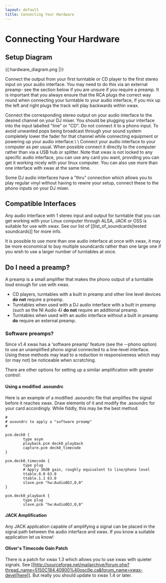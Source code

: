 ```yaml
---
layout: default
title: Connecting Your Hardware
---
```

# Connecting Your Hardware

## Setup Diagram

{{:hardware_diagram.png |}}

 Connect the output from your first turntable or CD player to the first stereo input on your audio interface. You may need to do this via an external preamp- see the section below if you are unsure if you require a preamp. It is important that you always ensure that the RCA plugs the correct way round when connecting your turntable to your audio interface, if you mix up the left and right plugs the track will play backwards within xwax.

Connect the corresponding stereo output on your audio interface to the desired channel on your DJ mixer. You should be plugging your interface into the input labelled "line" or "CD". Do not connect it to a phono input. To avoid unwanted pops being broadcast through your sound system completely lower the fader for that channel while connecting equipment or powering up your audio interface.\\ \\ Connect your audio interface to your computer as per usual. When possible connect it directly to the computer rather than via a USB hub or splitter. Note that xwax is not locked to any specific audio interface, you can use any card you want, providing you can get it working nicely with your linux computer. You can also use more than one interface with xwax at the same time.

Some DJ audio interfaces have a "thru" connection which allows you to play regular vinyl without having to rewire your setup, connect these to the phono inputs on your DJ mixer.

## Compatible Interfaces

Any audio interface with 1 stereo input and output for turntable that you can get working with your Linux computer through ALSA, JACK or OSS is suitable for use with xwax. See our list of [[list_of_soundcards|tested soundcards]] for more info.

It is possible to use more than one audio interface at once with xwax, it may be more economical to buy multiple soundcards rather than one large one if you wish to use a larger number of turntables at once.
## Do I need a preamp?

A preamp is a small amplifier that makes the phono output of a turntable loud enough for use with xwax.

  * CD players, turntables with a built in preamp and other line level devices **do not** require a preamp.
  * Turntables when used with a DJ audio interface with a built in preamp (such as the NI Audio 4) **do not** require an additional preamp.
  * Turntables when used with an audio interface without a built in preamp **do** require an external preamp.

### Software preamps?

Since v1.4 xwax has a 'software preamp' feature (see the --phono option) to use an unamplified phono signal connected to a line-level interface. Using these methods may lead to a reduction in responsiveness which may (or may not) be noticeable when scratching.

There are other options for setting up a similar amplification with greater control:

#### Using a modified .asoundrc

Here is an example of a modified .asoundrc file that amplifies the signal before it reaches xwax. Draw elements of it and modify the .asoundrc for your card accordingly. While fiddly, this may be the best method.

```
#
# asoundrc to apply a "software preamp"
#

pcm.deck0 {
        type asym
        playback.pcm deck0_playback
        capture.pcm deck0_timecode
}

pcm.deck0_timecode {
        type plug
        # Apply 36dB gain, roughly equivalent to line/phono level
        ttable.0.0 63.0
        ttable.1.1 63.0
        slave.pcm "hw:Audio8DJ,0,0"
}

pcm.deck0_playback {
        type plug
        slave.pcm "hw:Audio8DJ,0,0"
```

#### JACK Amplification

Any JACK application capable of amplifying a signal can be placed in the signal path between the audio interface and xwax. If you know a suitable application let us know!

#### Oliver's Timecode Gain Patch

There is a patch for xwax 1.3 which allows you to use xwax with quieter signals. See [[http://sourceforge.net/mailarchive/forum.php?thread_name=5150C184.40900%40oscille.ca&forum_name=xwax-devel|here]]. But really you should update to xwax 1.4 or later.
